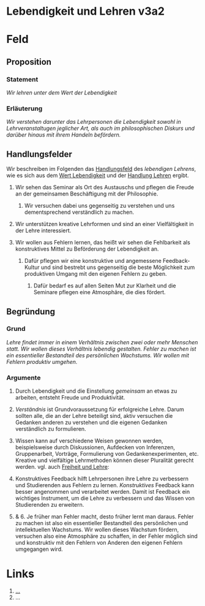 <!---
   NAME - The NAME of this project is:
ethos

  FILE - The FILENAME of the current file is:
/v3a2.md

  CREATION - This project was CREATED on:
2017-01-28-16:15:00 UTC

  MODIFICATION - This project was last MODIFIED on:
2017-01-28-16:15:00 UTC

  VERSION - The current VERSION of this project is:
<git-commit-hash>-2017-01-28-16:15:00 UTC

  CREATOR(S) - This project was CREATED by:
Michael Czechowski, Martin Maga

  CONTACT - You can CONTACT the creator(s) or developer(s) of this project at:
E-Mail: mail@martinmaga.de

  COPYRIGHT - The COPYRIGHT holder of this project is:
COPYRIGHT (c) 2016 Martin Maga

  LICENSE - This project is LICENSED under the following license:
Martin Maga 2016 CC BY-SA 4.0 https://creativecommons.org

  SUBFILE – This is a SUBFILE! For more INFORMATION on this project go to:
/README.md
--->
# Lebendigkeit und Lehren v3a2

# Feld
## Proposition
### Statement
*Wir lehren unter dem Wert der Lebendigkeit*

### Erläuterung
*Wir verstehen darunter das Lehrpersonen die Lebendigkeit sowohl in Lehrveranstaltugen jeglicher Art, als auch im philosophischen Diskurs und darüber hinaus mit ihrem Handeln befördern.*

## Handlungsfelder
Wir beschreiben im Folgenden das [Handlungsfeld](../synopsis/reasons.md) des *lebendigen Lehrens*, wie es sich aus dem [Wert Lebendigkeit](../values/v3_liveliness.md) und der [Handlung Lehren](../actions/a2_teach.md) ergibt.

1. Wir sehen das Seminar als Ort des Austauschs und pflegen die Freude an der gemeinsamen Beschäftigung mit der Philosophie.

    1. Wir versuchen dabei uns gegenseitig zu verstehen und uns dementsprechend verständlich zu machen.

2. Wir unterstützen kreative Lehrformen und sind an einer Vielfältigkeit in der Lehre interessiert.

3. Wir wollen aus Fehlern lernen, das heißt wir sehen die Fehlbarkeit als konstruktives Mittel zu Beförderung der Lebendigkeit an.

    1. Dafür pflegen wir eine konstruktive und angemessene Feedback-Kultur und sind bestrebt uns gegenseitig die beste Möglichkeit zum produktiven Umgang mit den eigenen Fehlern zu geben.

        1. Dafür bedarf es auf allen Seiten Mut zur Klarheit und die Seminare pflegen eine Atmosphäre, die dies fördert.


## Begründung
### Grund
*Lehre findet immer in einem Verhältnis zwischen zwei oder mehr Menschen statt. Wir wollen dieses Verhältnis lebendig gestalten.
Fehler zu machen ist ein essentieller Bestandteil des persönlichen Wachstums. Wir wollen mit Fehlern produktiv umgehen.*

### Argumente
1. Durch Lebendigkeit und die Einstellung *gemeinsam* an etwas zu arbeiten, entsteht Freude und Produktivität.

2. *Verständnis* ist Grundvoraussetzung für erfolgreiche Lehre. Darum sollten alle, die an der Lehre beteiligt sind, aktiv versuchen die Gedanken anderen zu verstehen und die eigenen Gedanken verständlich zu formulieren.

3. Wissen kann auf verschiedene Weisen gewonnen werden, beispielsweise durch Diskussionen, Aufdecken von Inferenzen, Gruppenarbeit, Vorträge, Formulierung von Gedankenexperimenten, etc. Kreative und vielfältige Lehrmethoden können dieser Pluralität gerecht werden.
vgl. auch [Freiheit und Lehre](../contents/fields/v2a2.md):

4. Konstruktives Feedback hilft Lehrpersonen ihre Lehre zu verbessern und Studierenden aus Fehlern zu lernen. *Konstruktives* Feedback kann besser angenommen und verarbeitet werden. Damit ist Feedback ein wichtiges Instrument, um die Lehre zu verbessern und das Wissen von Studierenden zu erweitern.

5. & 6. Je früher man Fehler macht, desto früher lernt man daraus. Fehler zu machen ist also ein essentieller Bestandteil des persönlichen und intellektuellen Wachstums. Wir wollen dieses Wachstum fördern, versuchen also eine Atmosphäre zu schaffen, in der Fehler möglich sind und konstruktiv mit den Fehlern von Anderen den eigenen Fehlern umgegangen wird.

# Links
  1. […](…)
  2. …
